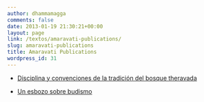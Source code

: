 ```yaml
---
author: dhammamagga
comments: false
date: 2013-01-19 21:30:21+00:00
layout: page
link: /textos/amaravati-publications/
slug: amaravati-publications
title: Amaravati Publications
wordpress_id: 31
---
```



	
  * [Disciplina y convenciones de la tradición del bosque theravada](/textos/amaravati-publications/disciplina-y-convenciones-de-la-tradicion-del-bosque-theravada/)

	
  * [Un esbozo sobre budismo](/textos/amaravati-publications/un-esbozo-sobre-budismo/)


